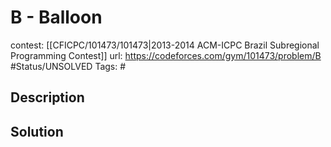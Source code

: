 # B - Balloon

contest: [[CFICPC/101473/101473|2013-2014 ACM-ICPC Brazil Subregional Programming Contest]]
url: https://codeforces.com/gym/101473/problem/B
#Status/UNSOLVED
Tags: #

## Description

## Solution

